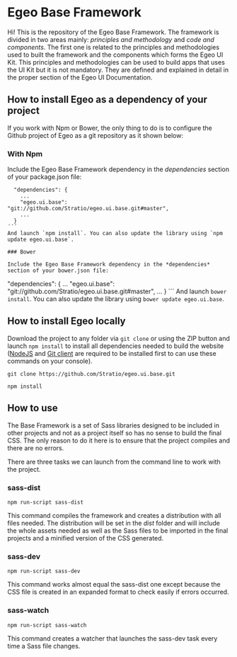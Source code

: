 # Egeo Base Framework

Hi! This is the repository of the Egeo Base Framework. The framework is divided in two areas mainly: *principles and methodology* and *code and components*. The first one is related to the principles and methodologies used to built the framework and the components which forms the Egeo UI Kit. This principles and methodologies can be used to build apps that uses the UI Kit but it is not mandatory. They are defined and explained in detail in the proper section of the Egeo UI Documentation.

## How to install Egeo as a dependency of your project

If you work with Npm or Bower, the only thing to do is to configure the Github project of Egeo as a git repository as it shown below:

### With Npm

Include the Egeo Base Framework dependency in the *dependencies* section of your package.json file:
```
  "dependencies": {
    ...
    "egeo.ui.base": "git://github.com/Stratio/egeo.ui.base.git#master",
    ...
  }
´´´
And launch `npm install`. You can also update the library using `npm update egeo.ui.base`.

### Bower

Include the Egeo Base Framework dependency in the *dependencies* section of your bower.json file:
```
  "dependencies": {
    ...
    "egeo.ui.base": "git://github.com/Stratio/egeo.ui.base.git#master",
    ...
  }
´´´
And launch `bower install`. You can also update the library using `bower update egeo.ui.base`.


## How to install Egeo locally

Download the project to any folder via `git clone` or using the ZIP button and launch `npm install` to install all dependencies needed to build the website ([NodeJS](https://nodejs.org) and [Git client](https://git-scm.com/download/) are required to be installed first to can use these commands on your console).

```
git clone https://github.com/Stratio/egeo.ui.base.git

npm install
```

## How to use

The Base Framework is a set of Sass libraries designed to be included in other projects and not as a project itself so has no sense to build the final CSS. The only reason to do it here is to ensure that the project compiles and there are no errors.

There are three tasks we can launch from the command line to work with the project.

### sass-dist

```
npm run-script sass-dist
```

This command compiles the framework and creates a distribution with all files needed. The distribution will be set in the *dist* folder and will include the whole assets needed as well as the Sass files to be imported in the final projects and a minified version of the CSS generated.

### sass-dev

```
npm run-script sass-dev
```

This command works almost equal the sass-dist one except because the CSS file is created in an expanded format to check easily if errors occurred.

### sass-watch

```
npm run-script sass-watch
```

This command creates a watcher that launches the sass-dev task every time a Sass file changes.

